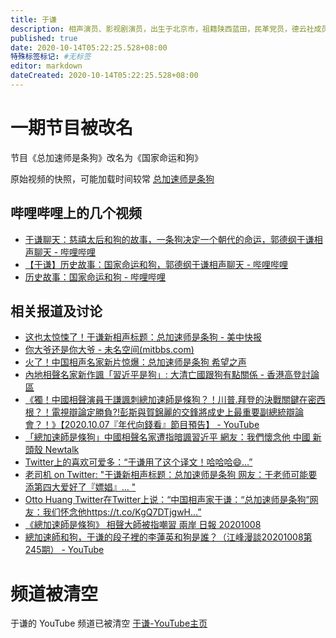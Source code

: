 ```yaml
---
title: 于谦
description: 相声演员、影视剧演员，出生于北京市，祖籍陕西蓝田，民革党员，德云社成员。北京马术文化节儿童马术推广大使。
published: true
date: 2020-10-14T05:22:25.528+08:00
特殊标签标记: #无标签
editor: markdown
dateCreated: 2020-10-14T05:22:25.528+08:00
---
```


# 一期节目被改名

节目《总加速师是条狗》改名为《国家命运和狗》

原始视频的快照，可能加载时间较常 [总加速师是条狗](https://web.archive.org/web/20201014041053if_/https://www.youtube.com/embed/_4s0r5g1KSw?version=3&rel=1&fs=1&autohide=2&showsearch=0&showinfo=1&iv_load_policy=1&wmode=transparent)

<!-- 或者这个网站 [总加速师是条狗](https://web.archive.org/web/20201006015351/https://r3---sn-n4v7knll.googlevideo.com/videoplayback?expire=1601970826&ei=Ks57X7-1Hb2L2_gP45y2cA&ip=207.241.231.173&id=o-ACIGWYhbHncclsvEpQJY1PwBjuw0Rv2hArRS5SbtJLm6&itag=22&source=youtube&requiressl=yes&mh=68&mm=31,26&mn=sn-n4v7knll,sn-a5mekner&ms=au,onr&mv=m&mvi=3&pl=20&initcwndbps=1740000&vprv=1&mime=video/mp4&ratebypass=yes&dur=898.449&lmt=1601926095473994&mt=1601949061&fvip=3&fexp=23915654&c=WEB&txp=5516222&sparams=expire,ei,ip,id,itag,source,requiressl,vprv,mime,ratebypass,dur,lmt&sig=AOq0QJ8wRQIgH5O30hYkSABP4wVACCxLVi9FIAuS-346S-cQztNWllYCIQDQ7eIGjf09XPq8XaH9r2BWIxXreOeNzyvnmY3csn05zQ%3D%3D&lsparams=mh,mm,mn,ms,mv,mvi,pl,initcwndbps&lsig=AG3C_xAwRQIhALfi9P07kZ5WHdfNXlloYeSV2NRbISts55z6Jlzt3V4_AiAP9J_QdSFyPfDfzUCV8aJaX9RveOoSemFF8UJgkJeqKg%3D%3D&video_id=_4s0r5g1KSw) -->

哔哩哔哩上的几个视频
--------------------

+ [于谦聊天：慈禧太后和狗的故事，一条狗决定一个朝代的命运，郭德纲于谦相声聊天 - 哔哩哔哩](https://archive.is/TNBWS "https://www.bilibili.com/video/BV1hK411N7nu")
+ [【于谦】历史故事：国家命运和狗，郭德纲于谦相声聊天 - 哔哩哔哩](https://archive.is/gNG8k "https://www.bilibili.com/video/BV1vK4y187KQ")
+ [历史故事：国家命运和狗 - 哔哩哔哩](https://archive.is/lg4fs "https://www.bilibili.com/video/BV1n54y1k7Et")

相关报道及讨论
--------------

+ [这也太惊悚了！于谦新相声标题：总加速师是条狗 - 美中快报](https://web.archive.org/web/20201014041052/https://jenreport.com/2020/10/06/12843/)
+ [你大爷还是你大爷 - 未名空间(mitbbs.com)](https://web.archive.org/web/20201014042957/https://www.mitbbs.com/article_t/Joke/34211629.html)
+ [火了！中国相声名家新片惊爆：总加速师是条狗 希望之声](https://archive.is/9KgbD "https://www.soundofhope.org/post/429505")
+ [內地相聲名家新作諷「習近平是狗」: 大清亡國跟狗有點關係 - 香港高登討論區](https://web.archive.org/web/20201014043300if_/https://forum.hkgolden.com/thread/7311363/page/1)
+ [《獨！中國相聲演員于謙諷刺總加速師是條狗？！川普.拜登的決戰關鍵在密西根？！電視辯論定勝負?!彭斯與賀錦麗的交鋒將成史上最重要副總統辯論會？！》【2020.10.07『年代向錢看』節目預告】 - YouTube](https://archive.is/nJ4cD "https://archive.is/6RthI")
+ [「總加速師是條狗」中國相聲名家遭指暗諷習近平 網友：我們懷念他 中國 新頭殼 Newtalk](https://web.archive.org/web/20201014044837/https://newtalk.tw/news/view/2020-10-07/475691)
+ [Twitter上的喜欢可爱多：“于谦用了这个译文！哈哈哈😄…”](https://archive.is/M2T4x "https://twitter.com/haha5134/status/1313389927003049984")
+ [老司机 on Twitter: "于谦新相声标题：总加速师是条狗 网友：于老师可能要添第四大爱好了『嫖娼』… "](https://archive.is/5nBo2 "https://twitter.com/h5LPyKL7TP6jjop/status/1313576963739590656")
+ [Otto Huang Twitter在Twitter上说：“中国相声家于谦：“总加速师是条狗”网友：我们怀念他https://t.co/KgQ7DTjgwH…”](https://archive.is/7sVqq "https://twitter.com/OttoHuang120/status/1313710503340969984")
+ [《總加速師是條狗》 相聲大師被指嘲習 兩岸 日報 20201008](https://archive.is/mk9bo "https://hk.appledaily.com/china/20201008/GD7DBODHOFDNRG6ZTR33QC6UNM/")
+ [總加速師和狗，于谦的段子裡的李蓮英和狗是誰？（江峰漫談20201008第245期） - YouTube](https://archive.is/OAiTp "https://www.youtube.com/watch?v=3asGAARiXwY")

# 频道被清空

于谦的 YouTube 频道已被清空 [于谦-YouTube主页](https://web.archive.org/web/20201012120713if_/https://www.youtube.com/channel/UCERwOK7WU3ZOWx2VWTcFffQ)
